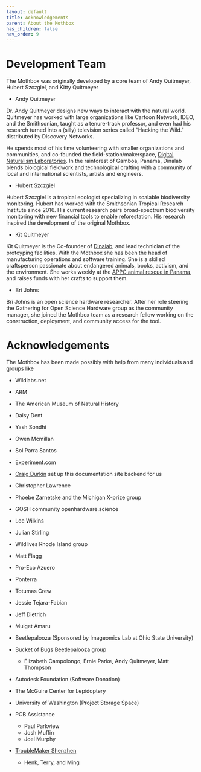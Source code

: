 ```yaml
---
layout: default
title: Acknowledgements
parent: About the Mothbox
has_children: false
nav_order: 9
---
```

# Development Team

The Mothbox was originally developed by a core team of Andy Quitmeyer, Hubert Szczgiel, and Kitty Quitmeyer

* Andy Quitmeyer

Dr. Andy Quitmeyer designs new ways to interact with the natural world. Quitmeyer has worked with large organizations like Cartoon Network, IDEO, and the Smithsonian, taught as a tenure-track professor, and even had his research turned into a (silly) television series called “Hacking the Wild." distributed by Discovery Networks.

He spends most of his time volunteering with smaller organizations and communities, and co-founded the field-station/makerspace, [Digital Naturalism Laboratories](https://www.dinalab.net/). In the rainforest of Gamboa, Panama, Dinalab blends biological fieldwork and technological crafting with a community of local and international scientists, artists and engineers. 

* Hubert Szczgiel

Hubert Szczgiel is a tropical ecologist specializing in scalable biodiversity monitoring. Hubert has worked with the Smithsonian Tropical Research Institute since 2016. His current research pairs broad-spectrum biodiversity monitoring with new financial tools to enable reforestation. His research inspired the development of the original Mothbox.

* Kit Quitmeyer

Kit Quitmeyer is the Co-founder of [Dinalab](https://www.dinalab.net/), and lead technician of the protoyping facilities. With the Mothbox she has been the head of manufacturing operations and software training. She is a skilled craftsperson passionate about endangered animals, books, activism, and the environment. She works weekly at the [APPC animal rescue in Panama](https://www.appcpanama.org/who-we-are.html), and raises funds with her crafts to support them.

* Bri Johns

Bri Johns is an open science hardware researcher. After her role steering the Gathering for Open Science Hardware group as the community manager, she joined the Mothbox team as a research fellow working on the construction, deployment, and community access for the tool.

# Acknowledgements

The Mothbox has been made possibly with help from many individuals and groups like 
* Wildlabs.net
* ARM
* The American Museum of Natural History

* Daisy Dent
* Yash Sondhi
* Owen Mcmillan
* Sol Parra Santos
* Experiment.com

* [Craig Durkin](https://wandrer.earth/) set up this documentation site backend for us

* Christopher Lawrence
* Phoebe Zarnetske and the Michigan X-prize group
* GOSH community openhardware.science
* Lee Wilkins
* Julian Stirling
* Wildlives Rhode Island group
* Matt Flagg
* Pro-Eco Azuero
* Ponterra

* Totumas Crew
 * Jessie Tejara-Fabian
 * Jeff Dietrich
 * Mulget Amaru
* Beetlepalooza (Sponsored by Imageomics Lab at Ohio State University)
* Bucket of Bugs Beetlepalooza group
  * Elizabeth Campolongo, Ernie Parke, Andy Quitmeyer, Matt Thompson
* Autodesk Foundation (Software Donation)
* The McGuire Center for Lepidoptery

* University of Washington (Project Storage Space)

* PCB Assistance
  * Paul Parkview 
  * Josh Muffin
  * Joel Murphy

* [TroubleMaker Shenzhen](https://troublemaker.site/)
  * Henk, Terry, and Ming






